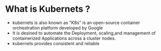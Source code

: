 # What is Kubernets ?
- kubernets is also known as "K8s" is an open-source container orchestration platform developed by Google 
- It is desined to automate the Deployment, scaling,and management of containerized Applications across a cluster nodes.
- kubernets provides consistent and reliable

